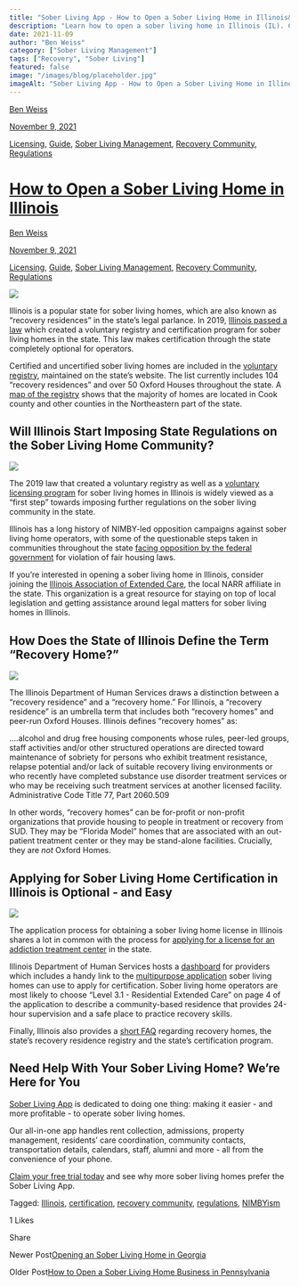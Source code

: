 ```yaml
---
title: "Sober Living App - How to Open a Sober Living Home in Illinois&lt;br/&gt;"
description: "Learn how to open a sober living home in Illinois (IL). Covers key steps, requirements & considerations (Nov 2021 Guide)."
date: 2021-11-09
author: "Ben Weiss"
category: ["Sober Living Management"]
tags: ["Recovery", "Sober Living"]
featured: false
image: "/images/blog/placeholder.jpg"
imageAlt: "Sober Living App - How to Open a Sober Living Home in Illinois&lt;br/&gt;"
---
```


[Ben Weiss](../../../../sober-living-app-blog%EF%B9%96author=5a811b27db7926c296af1851.html)

[November 9, 2021](how-to-open-a-sober-living-home-in-illinois.html)

[Licensing](../../../category/Licensing.html), [Guide](../../../category/Guide.html), [Sober Living Management](../../../category/Sober+Living+Management.html), [Recovery Community](../../../category/Recovery+Community.html), [Regulations](../../../category/Regulations.html)

#  [How to Open a Sober Living Home in Illinois](how-to-open-a-sober-living-home-in-illinois.html)

[Ben Weiss](../../../../sober-living-app-blog%EF%B9%96author=5a811b27db7926c296af1851.html)

[November 9, 2021](how-to-open-a-sober-living-home-in-illinois.html)

[Licensing](../../../category/Licensing.html), [Guide](../../../category/Guide.html), [Sober Living Management](../../../category/Sober+Living+Management.html), [Recovery Community](../../../category/Recovery+Community.html), [Regulations](../../../category/Regulations.html)

![](/images/blog/how-to-open-a-sober-living-home-in-illinois/Screen_Shot_2021-11-04_at_3.13.41_PM.png)

Illinois is a popular state for sober living homes, which are also known as “recovery residences” in the state’s legal parlance. In 2019, [Illinois passed a law](https://abc7chicago.com/sober-living-halfway-house-recovery-home-oxford/5718891/) which created a voluntary registry and certification program for sober living homes in the state. This law makes certification through the state completely optional for operators. 

Certified and uncertified sober living homes are included in the [voluntary registry](https://www.dhs.state.il.us/page.aspx?item=101165), maintained on the state’s website. The list currently includes 104 “recovery residences” and over 50 Oxford Houses throughout the state. A [map of the registry](https://www.dhs.state.il.us/page.aspx?item=105159) shows that the majority of homes are located in Cook county and other counties in the Northeastern part of the state. 

## Will Illinois Start Imposing State Regulations on the Sober Living Home Community?  

![](/images/blog/how-to-open-a-sober-living-home-in-illinois/Screen_Shot_2021-11-04_at_3.14.32_PM.png)

The 2019 law that created a voluntary registry as well as a [voluntary licensing program](../../8/17/understanding-national-regulations-on-sober-living-homes-in-the-united-states-part-2.html) for sober living homes in Illinois is widely viewed as a “first step” towards imposing further regulations on the sober living community in the state. 

Illinois has a long history of NIMBY-led opposition campaigns against sober living home operators, with some of the questionable steps taken in communities throughout the state [facing opposition by the federal government](https://patch.com/illinois/hinsdale/feds-sue-hinsdale-over-fair-housing) for violation of fair housing laws.

If you’re interested in opening a sober living home in Illinois, consider joining the [Illinois Association of Extended Care](https://www.iaecrecoveryillinois.org), the local NARR affiliate in the state. This organization is a great resource for staying on top of local legislation and getting assistance around legal matters for sober living homes in Illinois.

## How Does the State of Illinois Define the Term “Recovery Home?” 

![](/images/blog/how-to-open-a-sober-living-home-in-illinois/Screen_Shot_2021-11-04_at_3.16.03_PM.png)

The Illinois Department of Human Services draws a distinction between a “recovery residence” and a “recovery home.” For Illinois, a “recovery residence” is an umbrella term that includes both “recovery homes” and peer-run Oxford Houses. Illinois defines “recovery homes” as:

….alcohol and drug free housing components whose rules, peer-led groups, staff activities and/or other structured operations are directed toward maintenance of sobriety for persons who exhibit treatment resistance, relapse potential and/or lack of suitable recovery living environments or who recently have completed substance use disorder treatment services or who may be receiving such treatment services at another licensed facility. Administrative Code Title 77, Part 2060.509

In other words, “recovery homes” can be for-profit or non-profit organizations that provide housing to people in treatment or recovery from SUD. They may be “Florida Model” homes that are associated with an out-patient treatment center or they may be stand-alone facilities. Crucially, they are _not_ Oxford Homes. 

## Applying for Sober Living Home Certification in Illinois is Optional - and Easy

![](/images/blog/how-to-open-a-sober-living-home-in-illinois/Screen_Shot_2021-11-04_at_3.12.03_PM.png)

The application process for obtaining a sober living home license in Illinois shares a lot in common with the process for [applying for a license for an addiction treatment center](https://behavehealth.com/blog/2021/11/2/how-to-open-an-addiction-treatment-center-in-illinois) in the state. 

Illinois Department of Human Services hosts a [dashboard](https://www.dhs.state.il.us/page.aspx?item=29747) for providers which includes a handy link to the [multipurpose application](https://www.dhs.state.il.us/OneNetLibrary/27896/documents/By_Division/OASA/2020/Substance_Use_Disorder_Services_Application.pdf) sober living homes can use to apply for certification. Sober living home operators are most likely to choose “Level 3.1 - Residential Extended Care” on page 4 of the application to describe a community-based residence that provides 24-hour supervision and a safe place to practice recovery skills. 

Finally, Illinois also provides a [short FAQ](https://www.dhs.state.il.us/page.aspx?item=117273) regarding recovery homes, the state’s recovery residence registry and the state’s certification program. 

## Need Help With Your Sober Living Home? We’re Here for You

[Sober Living App](../../../../index.html) is dedicated to doing one thing: making it easier - and more profitable - to operate sober living homes. 

Our all-in-one app handles rent collection, admissions, property management, residents’ care coordination, community contacts, transportation details, calendars, staff, alumni and more - all from the convenience of your phone. 

[Claim your free trial today](https://behavehealth.com/get-started) and see why more sober living homes prefer the Sober Living App.

Tagged: [Illinois](../../../tag/Illinois.html), [certification](../../../tag/certification.html), [recovery community](https://soberlivingapp.com/sober-living-app-blog/tag/recovery+community), [regulations](../../../tag/regulations.html), [NIMBYism](../../../tag/NIMBYism.html)

1 Likes

Share

Newer Post[Opening an Sober Living Home in Georgia](https://soberlivingapp.com/sober-living-app-blog/2021/11/23/opening-an-sober-living-home-in-georgia)

Older Post[How to Open a Sober Living Home Business in Pennsylvania](https://soberlivingapp.com/sober-living-app-blog/2021/10/26/how-to-open-a-sober-living-home-business-in-pennsylvania)